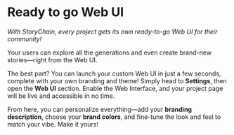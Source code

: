 # Ready to go Web UI

_With StoryChain, every project gets its own ready-to-go Web UI for their community!_

Your users can explore all the generations and even create brand-new stories—right from the Web UI.

The best part? You can launch your custom Web UI in just a few seconds, complete with your own branding and theme! Simply head to **Settings**, then open the **Web UI** section. Enable the Web Interface, and your project page will be live and accessible in no time.

From here, you can personalize everything—add your **branding description**, choose your **brand colors**, and fine-tune the look and feel to match your vibe. Make it yours!
